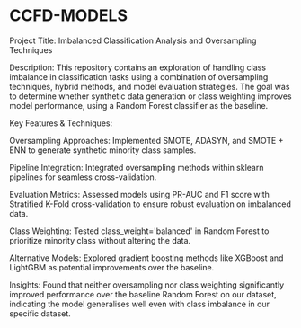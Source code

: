 # CCFD-MODELS

Project Title: Imbalanced Classification Analysis and Oversampling Techniques

Description:
This repository contains an exploration of handling class imbalance in classification tasks using a combination of oversampling techniques, hybrid methods, and model evaluation strategies. The goal was to determine whether synthetic data generation or class weighting improves model performance, using a Random Forest classifier as the baseline.

Key Features & Techniques:

Oversampling Approaches: Implemented SMOTE, ADASYN, and SMOTE + ENN to generate synthetic minority class samples.

Pipeline Integration: Integrated oversampling methods within sklearn pipelines for seamless cross-validation.

Evaluation Metrics: Assessed models using PR-AUC and F1 score with Stratified K-Fold cross-validation to ensure robust evaluation on imbalanced data.

Class Weighting: Tested class_weight='balanced' in Random Forest to prioritize minority class without altering the data.

Alternative Models: Explored gradient boosting methods like XGBoost and LightGBM as potential improvements over the baseline.

Insights: Found that neither oversampling nor class weighting significantly improved performance over the baseline Random Forest on our dataset, indicating the model generalises well even with class imbalance in our specific dataset.
